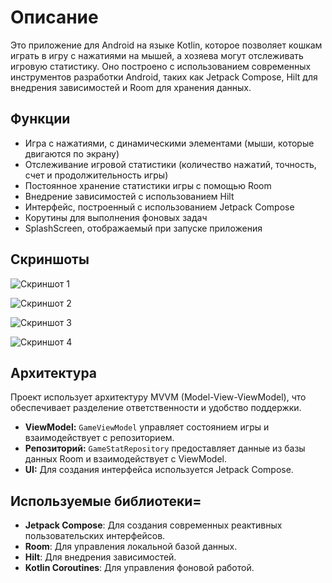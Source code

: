 # Описание

Это приложение для Android на языке Kotlin, которое позволяет кошкам играть в игру с нажатиями на мышей, а хозяева могут отслеживать игровую статистику. Оно построено с использованием современных инструментов разработки Android, таких как Jetpack Compose, Hilt для внедрения зависимостей и Room для хранения данных.

## Функции

- Игра с нажатиями, с динамическими элементами (мыши, которые двигаются по экрану)
- Отслеживание игровой статистики (количество нажатий, точность, счет и продолжительность игры)
- Постоянное хранение статистики игры с помощью Room
- Внедрение зависимостей с использованием Hilt
- Интерфейс, построенный с использованием Jetpack Compose
- Корутины для выполнения фоновых задач
- SplashScreen, отображаемый при запуске приложения

## Скриншоты

![Скриншот 1](https://github.com/user-attachments/assets/d93cddb9-d8cb-42ca-a215-c450d46d607c)  

![Скриншот 2](https://github.com/user-attachments/assets/b9d98bbb-e0f1-47be-b42f-0f90bc3fffd2)  

![Скриншот 3](https://github.com/user-attachments/assets/f9b0561c-24da-4509-b9e7-083194ee699b)  

![Скриншот 4](https://github.com/user-attachments/assets/7ceb9d44-b8c2-4124-8304-03e3bbf7a850)

## Архитектура

Проект использует архитектуру MVVM (Model-View-ViewModel), что обеспечивает разделение ответственности и удобство поддержки.

- **ViewModel:** `GameViewModel` управляет состоянием игры и взаимодействует с репозиторием.
- **Репозиторий:** `GameStatRepository` предоставляет данные из базы данных Room и взаимодействует с ViewModel.
- **UI:** Для создания интерфейса используется Jetpack Compose.

## Используемые библиотеки=

- **Jetpack Compose**: Для создания современных реактивных пользовательских интерфейсов.
- **Room**: Для управления локальной базой данных.
- **Hilt**: Для внедрения зависимостей.
- **Kotlin Coroutines**: Для управления фоновой работой.

